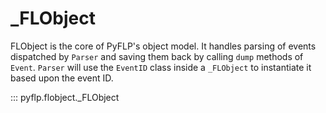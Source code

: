 # _FLObject

FLObject is the core of PyFLP's object model. It handles parsing of events dispatched by `Parser` and saving them back by calling `dump` methods of `Event`. `Parser` will use the `EventID` class inside a `_FLObject` to instantiate it based upon the event ID.

::: pyflp.flobject._FLObject
